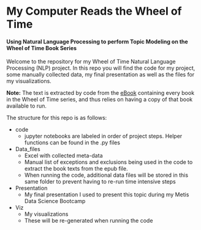 # My Computer Reads the Wheel of Time

#### Using Natural Language Processing to perform Topic Modeling on the Wheel of Time Book Series

Welcome to the repository for my Wheel of Time Natural Language Processing (NLP) project. In this repo you will find the code for my project, some manually collected data, my final presentation as well as the files for my visualizations. 

**Note:** The text is extracted by code from the [eBook](https://www.goodreads.com/book/show/22429484-the-complete-wheel-of-time) containing every book in the Wheel of Time series, and thus relies on having a copy of that book available to run.

The structure for this repo is as follows:

* code
  * jupyter notebooks are labeled in order of project steps. Helper functions can be found in the .py files
* Data_files
  * Excel with collected meta-data 
  * Manual list of exceptions and exclusions being used in the code to extract the book texts from the epub file.
  * When running the code, additional data files will be stored in this same folder to prevent having to re-run time intensive steps
* Presentation
  * My final presentation I used to present this topic during my Metis Data Science Bootcamp
* Viz
  * My visualizations
  * These will be re-generated when running the code